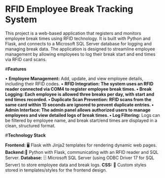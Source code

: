 # RFID Employee Break Tracking System
This project is a web-based application that registers and monitors employee break times using RFID technology. It is built with Python and Flask, and connects to a Microsoft SQL Server database for logging and managing break data. The application is designed to streamline employee management by allowing employees to log their break start and end times via RFID card scans.

#**Features**

• **Employee Management:** Add, update, and view employee details, including their RFID codes.
• **RFID Integration: **The system uses an RFID reader connected via COM4 to register employee break times.
• **Break Logging:** Each employee is allowed three breaks per day, with start and end times recorded.
• **Duplicate Scan Prevention:** RFID scans from the same card within 15 seconds are ignored to prevent duplicate entries.
• **Admin Interface:** The admin panel allows authorized users to manage employees and view detailed logs of break times.
• L**og Filtering:** Logs can be filtered by employee name, and break start/end times are displayed in a clean, structured format.

#**Technology Stack**

**Frontend:** 🖥️ Flask with Jinja2 templates for rendering dynamic web pages.
**Backend:**🐍 Python with Flask, communicating with an RFID reader and SQL Server.
**Database:** 🗄️ Microsoft SQL Server (using ODBC Driver 17 for SQL Server) to store employee data and break logs.
**CSS:** 🎨 Custom styles stored in templates/styles for the frontend design.
